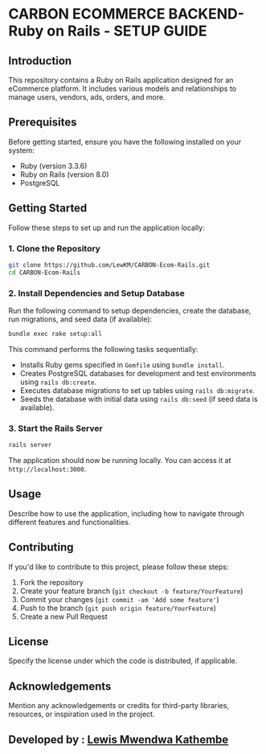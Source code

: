 # CARBON ECOMMERCE BACKEND-Ruby on Rails - SETUP GUIDE

## Introduction

This repository contains a Ruby on Rails application designed for an eCommerce platform. It includes various models and relationships to manage users, vendors, ads, orders, and more.

## Prerequisites

Before getting started, ensure you have the following installed on your system:

- Ruby (version 3.3.6)
- Ruby on Rails (version 8.0)
- PostgreSQL

## Getting Started

Follow these steps to set up and run the application locally:

### 1. Clone the Repository

```bash
git clone https://github.com/LewKM/CARBON-Ecom-Rails.git
cd CARBON-Ecom-Rails
```

### 2. Install Dependencies and Setup Database

Run the following command to setup dependencies, create the database, run migrations, and seed data (if available):

```bash
bundle exec rake setup:all
```

This command performs the following tasks sequentially:

- Installs Ruby gems specified in `Gemfile` using `bundle install`.
- Creates PostgreSQL databases for development and test environments using `rails db:create`.
- Executes database migrations to set up tables using `rails db:migrate`.
- Seeds the database with initial data using `rails db:seed` (if seed data is available).

### 3. Start the Rails Server

```bash
rails server
```

The application should now be running locally. You can access it at `http://localhost:3000`.

## Usage

Describe how to use the application, including how to navigate through different features and functionalities.

## Contributing

If you'd like to contribute to this project, please follow these steps:

1. Fork the repository
2. Create your feature branch (`git checkout -b feature/YourFeature`)
3. Commit your changes (`git commit -am 'Add some feature'`)
4. Push to the branch (`git push origin feature/YourFeature`)
5. Create a new Pull Request

## License

Specify the license under which the code is distributed, if applicable.

## Acknowledgements

Mention any acknowledgements or credits for third-party libraries, resources, or inspiration used in the project.

## Developed by : [Lewis Mwendwa Kathembe](https://www.linkedin.com/in/lewis-mwendwa-3a2581244/)
